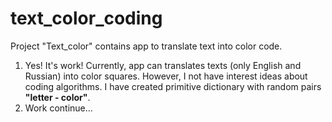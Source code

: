 # text_color_coding
 
Project "Text_color" contains app to translate text into color code.
<ol>
    <li>Yes! It's work! Currently, app can translates texts (only English and Russian) into color squares. However, I not have interest ideas about coding algorithms. I have created primitive dictionary with random pairs <b>"letter - color"</b>.</li>
    <li>Work continue...</li>
</ol>  

